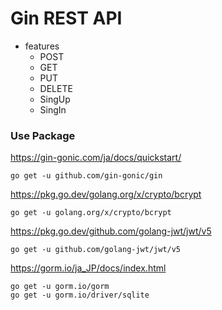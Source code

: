 # Gin REST API

- features
  - POST
  - GET
  - PUT
  - DELETE
  - SingUp
  - SingIn

### Use Package

https://gin-gonic.com/ja/docs/quickstart/

```shell
go get -u github.com/gin-gonic/gin
```

https://pkg.go.dev/golang.org/x/crypto/bcrypt

```shell
go get -u golang.org/x/crypto/bcrypt
```

https://pkg.go.dev/github.com/golang-jwt/jwt/v5

```shell
go get -u github.com/golang-jwt/jwt/v5
```

https://gorm.io/ja_JP/docs/index.html

```shell
go get -u gorm.io/gorm
go get -u gorm.io/driver/sqlite
```